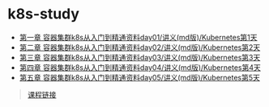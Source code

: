 # k8s-study
- [第一章 容器集群k8s从入门到精通资料day01/讲义(md版)/Kubernetes第1天](./容器集群k8s从入门到精通资料day01/讲义(md版)/Kubernetes第1天.md)
- [第二章 容器集群k8s从入门到精通资料day02/讲义(md版)/Kubernetes第2天](./容器集群k8s从入门到精通资料day02/讲义(md版)/Kubernetes第2天.md)
- [第三章 容器集群k8s从入门到精通资料day03/讲义(md版)/Kubernetes第3天](./容器集群k8s从入门到精通资料day03/讲义(md版)/Kubernetes第3天.md)
- [第四章 容器集群k8s从入门到精通资料day04/讲义(md版)/Kubernetes第4天](./容器集群k8s从入门到精通资料day04/讲义(md版)/Kubernetes第4天.md)
- [第五章 容器集群k8s从入门到精通资料day05/讲义(md版)/Kubernetes第5天](./容器集群k8s从入门到精通资料day05/讲义(md版)/Kubernetes第5天.md)

> [课程链接](https://www.bilibili.com/video/BV1Qv41167ck/?spm_id_from=333.337.search-card.all.click&vd_source=f6f01849f49fccae292de63b467e5563)
